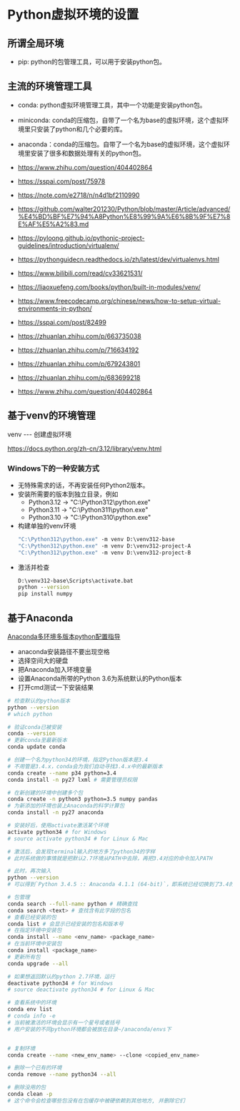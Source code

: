 # Python虚拟环境的设置

## 所谓全局环境

- pip: python的包管理工具，可以用于安装python包。
  
## 主流的环境管理工具

- conda: python虚拟环境管理工具，其中一个功能是安装python包。
- miniconda: conda的压缩包，自带了一个名为base的虚拟环境，这个虚拟环境里只安装了python和几个必要的库。
- anaconda：conda的压缩包。自带了一个名为base的虚拟环境，这个虚拟环境里安装了很多和数据处理有关的python包。


- https://www.zhihu.com/question/404402864
- https://sspai.com/post/75978
- https://note.com/e2718/n/n4d1bf2110990
- https://github.com/walter201230/Python/blob/master/Article/advanced/%E4%BD%BF%E7%94%A8Python%E8%99%9A%E6%8B%9F%E7%8E%AF%E5%A2%83.md
- https://pyloong.github.io/pythonic-project-guidelines/introduction/virtualenv/
- https://pythonguidecn.readthedocs.io/zh/latest/dev/virtualenvs.html
- https://www.bilibili.com/read/cv33621531/
- https://liaoxuefeng.com/books/python/built-in-modules/venv/
- https://www.freecodecamp.org/chinese/news/how-to-setup-virtual-environments-in-python/
- https://sspai.com/post/82499
- https://zhuanlan.zhihu.com/p/663735038
- https://zhuanlan.zhihu.com/p/716634192
- https://zhuanlan.zhihu.com/p/679243801
- https://zhuanlan.zhihu.com/p/683699218
- https://www.zhihu.com/question/404402864

## 基于venv的环境管理

venv --- 创建虚拟环境

https://docs.python.org/zh-cn/3.12/library/venv.html

### Windows下的一种安装方式

- 无特殊需求的话，不再安装任何Python2版本。
- 安装所需要的版本到独立目录，例如
  - Python3.12 -> "C:\Python312\python.exe"
  - Python3.11 -> "C:\Python311\python.exe"
  - Python3.10 -> "C:\Python310\python.exe"
- 构建单独的venv环境
  ```cmd
  "C:\Python312\python.exe" -m venv D:\venv312-base
  "C:\Python312\python.exe" -m venv D:\venv312-project-A
  "C:\Python312\python.exe" -m venv D:\venv312-project-B
  ```
- 激活并检查
  ```cmd
  D:\venv312-base\Scripts\activate.bat
  python --version
  pip install numpy
  ```
## 基于Anaconda

[Anaconda多环境多版本python配置指导](https://www.jianshu.com/p/d2e15200ee9b0)
- anaconda安装路径不要出现空格
- 选择空间大的硬盘
- 把Anaconda加入环境变量
- 设置Anaconda所带的Python 3.6为系统默认的Python版本
- 打开cmd测试一下安装结果

```bash
# 检查默认的python版本
python --version
# which python

# 验证conda已被安装
conda --version
# 更新conda至最新版本
conda update conda

# 创建一个名为python34的环境，指定Python版本是3.4
# 不用管是3.4.x，conda会为我们自动寻找3.4.x中的最新版本
conda create --name p34 python=3.4
conda install -n py27 lxml # 需要管理员权限

# 在新创建的环境中创建多个包
conda create -n python3 python=3.5 numpy pandas
# 为新添加的环境也装上Anaconda的科学计算包
conda install -n py27 anaconda

# 安装好后，使用activate激活某个环境
activate python34 # for Windows
# source activate python34 # for Linux & Mac

# 激活后，会发现terminal输入的地方多了python34的字样
# 此时系统做的事情就是把默认2.7环境从PATH中去除，再把3.4对应的命令加入PATH

# 此时，再次输入
python --version
# 可以得到`Python 3.4.5 :: Anaconda 4.1.1 (64-bit)`，即系统已经切换到了3.4的环境

# 包管理
conda search --full-name python # 精确查找
conda search <text> # 查找含有此字段的包名
# 查看已经安装的包
conda list # 会显示已经安装的包名和版本号
# 在指定环境中安装包
conda install --name <env_name> <package_name>
# 在当前环境中安装包
conda install <package_name>
# 更新所有包
conda upgrade --all

# 如果想返回默认的python 2.7环境，运行
deactivate python34 # for Windows
# source deactivate python34 # for Linux & Mac

# 查看系统中的环境
conda env list
# conda info -e
# 当前被激活的环境会显示有一个星号或者括号
# 用户安装的不同python环境都会被放在目录~/anaconda/envs下


# 复制环境
conda create --name <new_env_name> --clone <copied_env_name>

# 删除一个已有的环境
conda remove --name python34 --all

# 删除没用的包
conda clean -p
# 这个命令会检查哪些包没有在包缓存中被硬依赖到其他地方, 并删除它们
```
